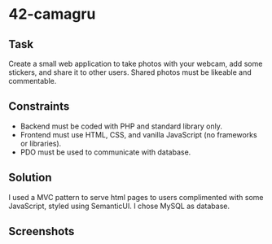 # 42-camagru
## Task
Create a small web application to take photos with your webcam, add some stickers, and share it to other users.
Shared photos must be likeable and commentable.

## Constraints
- Backend must be coded with PHP and standard library only.
- Frontend must use HTML, CSS, and vanilla JavaScript (no frameworks or libraries).
- PDO must be used to communicate with database.

## Solution
I used a MVC pattern to serve html pages to users complimented with some JavaScript, styled using SemanticUI.
I chose MySQL as database.

## Screenshots


